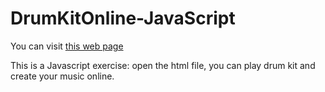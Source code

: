 # DrumKitOnline-JavaScript
You can visit [this web page](https://jamiejinjin.github.io/DrumKitOnline-JavaScript/drumkit/)

This is a Javascript exercise: open the html file, you can play drum kit and create your music online.
